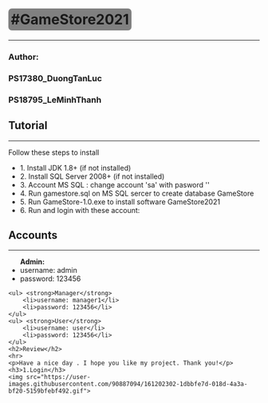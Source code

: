 <!DOCTYPE html>
<html lang="en">
 <h1 style='background-color: gray;border-radius: 7px; width: max-content;padding: 5px;'>#GameStore2021</h1>
    <hr>
    <h3> Author:</h3>
    <h3>PS17380_DuongTanLuc</h3>
    <h3>PS18795_LeMinhThanh</h3>
    <h2>Tutorial</h2>
    <hr>
    <p> Follow these steps to install</p>
    <ul>
        <li>1. Install JDK 1.8+ (if not installed)</li>
        <li>2. Install SQL Server 2008+ (if not installed)</li>
        <li>3. Account MS SQL : change account 'sa' with pasword ''</li>
        <li>4. Run gamestore.sql on MS SQL sercer to create database GameStore</li>
        <li>5. Run GameStore-1.0.exe to install software GameStore2021</li>
        <li>6. Run and login with these account:</li>
    </ul>
    <h2>Accounts</h2>
    <hr>
    <ul><strong> Admin:</strong>
        <li>username: admin</li>
        <li>password: 123456</li>
    </ul>

    <ul> <strong>Manager</strong>
        <li>username: manager1</li>
        <li>password: 123456</li>
    </ul>
    <ul> <strong>User</strong>
        <li>username: user</li>
        <li>password: 123456</li>
    </ul>
    <h2>Review</h2>
    <hr>
    <p>Have a nice day . I hope you like my project. Thank you!</p>
    <h3>1.Login</h3>
    <img src="https://user-images.githubusercontent.com/90887094/161202302-1dbbfe7d-018d-4a3a-bf20-5159bfebf492.gif">
